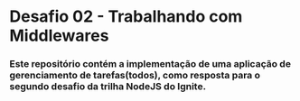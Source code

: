 # Desafio 02 - Trabalhando com Middlewares

### Este repositório contém a implementação de uma aplicação de gerenciamento de tarefas(todos), como resposta para o segundo desafio da trilha NodeJS do Ignite.
